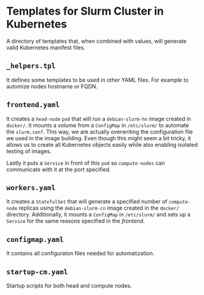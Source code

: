 # Templates for Slurm Cluster in Kubernetes
A directory of templates that, when combined with values, will generate valid Kubernetes manifest files.

## `_helpers.tpl`
It defines some templates to be used in other YAML files. For example to automize nodes hostname or FQDN.

## `frontend.yaml`
It creates a `head-node` `pod` that will run a `debian-slurm-hn` image created in `docker/`. It mounts a volume from a `ConfigMap` in `/etc/slurm/` to automate the `slurm.conf`.
This way, we are actually overwriting the configuration file we used in the image building. 
Even though this might seem a bit tricky, it allows us to create all Kubernetes objects easily while also enabling isolated testing of images.

Lastly it puts a `Service` in front of this `pod` so `compute-nodes` can communicate with it at the port specified.

## `workers.yaml`
It creates a `StatefulSet` that will generate a specified number of `compute-node` replicas using the `debian-slurm-cn` image created in the `docker/` directory. Additionally, it mounts a `ConfigMap` in `/etc/slurm/` and sets up a `Service` for the same reasons specified in the *frontend*.

## `configmap.yaml`
It contains all configuraton files needed for automatization. 

## `startup-cm.yaml`
Startup scripts for both head and compute nodes.

